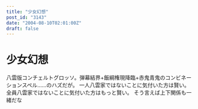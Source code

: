 ```yaml
---
title: "少女幻想"
post_id: "3143"
date: "2004-08-10T02:01:00Z"
draft: false
---
```


# 少女幻想

八雲版コンチェルトグロッソ。弾幕結界+飯綱権現降臨+赤鬼青鬼のコンビネーションスペル……のハズだが。 一人八雲家ではないことに気付いた方は賢い。 全員八雲家ではないことに気付いた方はもっと賢い。  そう言えば上下関係も一緒だな

